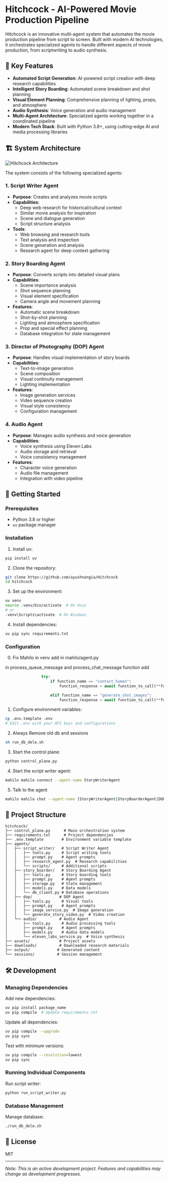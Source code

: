 # Hitchcock - AI-Powered Movie Production Pipeline

Hitchcock is an innovative multi-agent system that automates the movie production pipeline from script to screen. Built with modern AI technologies, it orchestrates specialized agents to handle different aspects of movie production, from scriptwriting to audio synthesis.

## 🎯 Key Features

- **Automated Script Generation**: AI-powered script creation with deep research capabilities
- **Intelligent Story Boarding**: Automated scene breakdown and shot planning
- **Visual Element Planning**: Comprehensive planning of lighting, props, and atmosphere
- **Audio Synthesis**: Voice generation and audio management
- **Multi-Agent Architecture**: Specialized agents working together in a coordinated pipeline
- **Modern Tech Stack**: Built with Python 3.8+, using cutting-edge AI and media processing libraries

## 🏗 System Architecture

![Hitchcock Architecture](assets/arch_v1.png)

The system consists of the following specialized agents:

### 1. Script Writer Agent
- **Purpose**: Creates and analyzes movie scripts
- **Capabilities**:
  - Deep web research for historical/cultural context
  - Similar movie analysis for inspiration
  - Scene and dialogue generation
  - Script structure analysis
- **Tools**:
  - Web browsing and research tools
  - Text analysis and inspection
  - Scene generation and analysis
  - Research agent for deep context gathering

### 2. Story Boarding Agent
- **Purpose**: Converts scripts into detailed visual plans
- **Capabilities**:
  - Scene importance analysis
  - Shot sequence planning
  - Visual element specification
  - Camera angle and movement planning
- **Features**:
  - Automatic scene breakdown
  - Shot-by-shot planning
  - Lighting and atmosphere specification
  - Prop and special effect planning
  - Database integration for state management

### 3. Director of Photography (DOP) Agent
- **Purpose**: Handles visual implementation of story boards
- **Capabilities**:
  - Text-to-image generation
  - Scene composition
  - Visual continuity management
  - Lighting implementation
- **Features**:
  - Image generation services
  - Video sequence creation
  - Visual style consistency
  - Configuration management

### 4. Audio Agent
- **Purpose**: Manages audio synthesis and voice generation
- **Capabilities**:
  - Voice synthesis using Eleven Labs
  - Audio storage and retrieval
  - Voice consistency management
- **Features**:
  - Character voice generation
  - Audio file management
  - Integration with video pipeline

## 🚀 Getting Started

### Prerequisites
- Python 3.8 or higher
- `uv` package manager

### Installation

1. Install uv:
```bash
pip install uv
```

2. Clone the repository:
```bash
git clone https://github.com/ayushnangia/Hitchcock
cd hitchcock
```

3. Set up the environment:
```bash
uv venv
source .venv/bin/activate  # On Unix
# or
.venv\Scripts\activate  # On Windows
```

4. Install dependencies:
```bash
uv pip sync requirements.txt
```

### Configuration
0. Fix Mahilo in venv
add in mahilo/agent.py

in process_queue_message and process_chat_message function add
```python
                try:
                    if function_name == "contact_human":
                        function_response = await function_to_call(**function_args, websockets=websockets)

                    elif function_name == "generate_shot_images":
                        function_response = await function_to_call(**function_args)
```



1. Configure environment variables:
```bash
cp .env.template .env
# Edit .env with your API keys and configurations
```
2. Always Remove old db and sessions
```bash
sh run_db_dele.sh
``` 

3. Start the control plane:
```bash
python control_plane.py
```

4. Start the script writer agent:
```bash
mahilo mahilo connect --agent-name StoryWriterAgent
``` 

5. Talk to the agent
```bash
mahilo mahilo chat --agent-name [StoryWriterAgent|StoryBoarderAgent|DOPAgent|AudioAgent]
```

## 📁 Project Structure

```
hitchcock/
├── control_plane.py      # Main orchestration system
├── requirements.txt      # Project dependencies
├── .env.template        # Environment variable template
├── agents/
│   ├── script_writer/   # Script Writer Agent
│   │   ├── tools.py     # Script writing tools
│   │   ├── prompt.py    # Agent prompts
│   │   ├── research_agent.py  # Research capabilities
│   │   └── scripts/     # Additional scripts
│   ├── story_boarder/   # Story Boarding Agent
│   │   ├── tools.py     # Story boarding tools
│   │   ├── prompt.py    # Agent prompts
│   │   ├── storage.py   # State management
│   │   ├── models.py    # Data models
│   │   └── db_client.py # Database operations
│   ├── dop/            # DOP Agent
│   │   ├── tools.py     # Visual tools
│   │   ├── prompt.py    # Agent prompts
│   │   ├── image_service.py  # Image generation
│   │   └── generate_story_video.py  # Video creation
│   └── audio/          # Audio Agent
│       ├── tools.py     # Audio processing tools
│       ├── prompt.py    # Agent prompts
│       ├── models.py    # Audio data models
│       └── eleven_labs_service.py  # Voice synthesis
├── assets/             # Project assets
├── downloads/          # Downloaded research materials
├── output/            # Generated content
└── sessions/          # Session management
```

## 🛠 Development

### Managing Dependencies

Add new dependencies:
```bash
uv pip install package_name
uv pip compile  # Update requirements.txt
```

Update all dependencies:
```bash
uv pip compile --upgrade
uv pip sync
```

Test with minimum versions:
```bash
uv pip compile --resolution=lowest
uv pip sync
```

### Running Individual Components

Run script writer:
```bash
python run_script_writer.py
```

### Database Management

Manage database:
```bash
./run_db_dele.sh
```

## 📝 License

MIT

---
*Note: This is an active development project. Features and capabilities may change as development progresses.*
